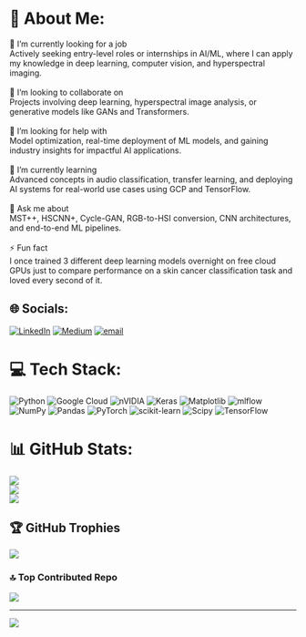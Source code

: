 # 💫 About Me:
🔭 I’m currently looking for a job<br>Actively seeking entry-level roles or internships in AI/ML, where I can apply my knowledge in deep learning, computer vision, and hyperspectral imaging.<br><br>👯 I’m looking to collaborate on<br>Projects involving deep learning, hyperspectral image analysis, or generative models like GANs and Transformers.<br><br>🤝 I’m looking for help with<br>Model optimization, real-time deployment of ML models, and gaining industry insights for impactful AI applications.<br><br>🌱 I’m currently learning<br>Advanced concepts in audio classification, transfer learning, and deploying AI systems for real-world use cases using GCP and TensorFlow.<br><br>💬 Ask me about<br>MST++, HSCNN+, Cycle-GAN, RGB-to-HSI conversion, CNN architectures, and end-to-end ML pipelines.<br><br>⚡ Fun fact<br>I once trained 3 different deep learning models overnight on free cloud GPUs just to compare performance on a skin cancer classification task and loved every second of it.


## 🌐 Socials:
[![LinkedIn](https://img.shields.io/badge/LinkedIn-%230077B5.svg?logo=linkedin&logoColor=white)](https://linkedin.com/in/https://www.linkedin.com/in/nateesh/) [![Medium](https://img.shields.io/badge/Medium-12100E?logo=medium&logoColor=white)](https://medium.com/@Ninaniya-Nateesh) [![email](https://img.shields.io/badge/Email-D14836?logo=gmail&logoColor=white)](mailto:ninaniya.nateesh@gmail.com) 

# 💻 Tech Stack:
![Python](https://img.shields.io/badge/python-3670A0?style=for-the-badge&logo=python&logoColor=ffdd54) ![Google Cloud](https://img.shields.io/badge/GoogleCloud-%234285F4.svg?style=for-the-badge&logo=google-cloud&logoColor=white) ![nVIDIA](https://img.shields.io/badge/cuda-000000.svg?style=for-the-badge&logo=nVIDIA&logoColor=green) ![Keras](https://img.shields.io/badge/Keras-%23D00000.svg?style=for-the-badge&logo=Keras&logoColor=white) ![Matplotlib](https://img.shields.io/badge/Matplotlib-%23ffffff.svg?style=for-the-badge&logo=Matplotlib&logoColor=black) ![mlflow](https://img.shields.io/badge/mlflow-%23d9ead3.svg?style=for-the-badge&logo=numpy&logoColor=blue) ![NumPy](https://img.shields.io/badge/numpy-%23013243.svg?style=for-the-badge&logo=numpy&logoColor=white) ![Pandas](https://img.shields.io/badge/pandas-%23150458.svg?style=for-the-badge&logo=pandas&logoColor=white) ![PyTorch](https://img.shields.io/badge/PyTorch-%23EE4C2C.svg?style=for-the-badge&logo=PyTorch&logoColor=white) ![scikit-learn](https://img.shields.io/badge/scikit--learn-%23F7931E.svg?style=for-the-badge&logo=scikit-learn&logoColor=white) ![Scipy](https://img.shields.io/badge/SciPy-%230C55A5.svg?style=for-the-badge&logo=scipy&logoColor=%white) ![TensorFlow](https://img.shields.io/badge/TensorFlow-%23FF6F00.svg?style=for-the-badge&logo=TensorFlow&logoColor=white)
# 📊 GitHub Stats:
![](https://github-readme-stats.vercel.app/api?username=Nateesh-kumar&theme=dark&hide_border=false&include_all_commits=false&count_private=false)<br/>
![](https://nirzak-streak-stats.vercel.app/?user=Nateesh-kumar&theme=dark&hide_border=false)<br/>
![](https://github-readme-stats.vercel.app/api/top-langs/?username=Nateesh-kumar&theme=dark&hide_border=false&include_all_commits=false&count_private=false&layout=compact)

## 🏆 GitHub Trophies
![](https://github-profile-trophy.vercel.app/?username=Nateesh-kumar&theme=radical&no-frame=false&no-bg=true&margin-w=4)

### 🔝 Top Contributed Repo
![](https://github-contributor-stats.vercel.app/api?username=Nateesh-kumar&limit=5&theme=dark&combine_all_yearly_contributions=true)

---
[![](https://visitcount.itsvg.in/api?id=Nateesh-kumar&icon=0&color=0)](https://visitcount.itsvg.in)

<!-- Proudly created with GPRM ( https://gprm.itsvg.in ) -->
